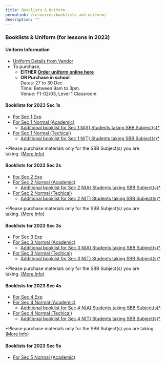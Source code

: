 ```yaml
---
title: Booklists & Uniform
permalink: /resources/booklists-and-uniform/
description: ""
---
```

### Booklists & Uniform (for lessons in 2023)

#### Uniform Information

*   [Uniform Details from Vendor](/files/2023-SALES-OF-SCHOOL-UNIFORM.pdf)
*   To purchase,
    *   **EITHER [Order uniform online here](https://shop.shanghai-uniforms.com/product-category/woodlands-secondary)**
    *   **OR Purchase in school**  
        Dates: 27 to 30 Dec  
        Time: Between 9am to 3pm.  
        Venue: F1-02/03, Level 1 Classroom


#### Booklists for 2023 Sec 1s

*   [For Sec 1 Exp](/files/WDL-2023-S1-EXP-Booklist.pdf)
*   [For Sec 1 Normal (Academic)](/files/WDL-2023-S1-NA-Booklist.pdf)
    *   [Additional booklist for Sec 1 N(A) Students taking SBB Subject(s)\*](/files/WDL-2023-S1-NA-SBB-Booklist.pdf)
*   [For Sec 1 Normal (Techical)](/files/WDL-2023-S1-NT-Booklist.pdf)
    *   [Additional booklist for Sec 1 N(T) Students taking SBB Subject(s)\*](/files/WDL-2023-S1-NT-SBB-Booklist.pdf)

\*Please purchase materials only for the SBB Subject(s) you are taking. [(More Info)](/files/sbb-buy-textbook-advisory.pdf)


#### Booklists for 2023 Sec 2s

*   [For Sec 2 Exp](/files/WDL-2023-S2-EXP-Booklist.pdf)
*   [For Sec 2 Normal (Academic)](/files/WDL-2023-S2-NA-Booklist.pdf)
    *   [Additional booklist for Sec 2 N(A) Students taking SBB Subject(s)\*](/files/WDL-2023-S2-NA-SBB-Booklist.pdf)
*   [For Sec 2 Normal (Techical)](/files/WDL-2023-S2-NT-Booklist.pdf)
    *   [Additional booklist for Sec 2 N(T) Students taking SBB Subject(s)\*](/files/WDL-2023-S2-NT-SBB-Booklist.pdf)

\*Please purchase materials only for the SBB Subject(s) you are taking. [(More Info)](/files/sbb-buy-textbook-advisory.pdf)

#### Booklists for 2023 Sec 3s

*   [For Sec 3 Exp](https://woodlandssec.moe.edu.sg/wp-content/uploads/2022/12/WDL-2023-S3-EXP-Booklist.pdf)
*   [For Sec 3 Normal (Academic)](https://woodlandssec.moe.edu.sg/wp-content/uploads/2022/12/WDL-2023-S3-NA-Booklist.pdf)
    *   [Additional booklist for Sec 3 N(A) Students taking SBB Subject(s)\*](https://woodlandssec.moe.edu.sg/wp-content/uploads/2022/12/WDL-2023-S3-NA-SBB-Booklist.pdf)
*   [For Sec 3 Normal (Techical)](https://woodlandssec.moe.edu.sg/wp-content/uploads/2022/12/WDL-2023-S3-NT-Booklist.pdf)
    *   [Additional booklist for Sec 3 N(T) Students taking SBB Subject(s)\*](https://woodlandssec.moe.edu.sg/wp-content/uploads/2022/12/WDL-2023-S3-NT-SBB-Booklist.pdf)

\*Please purchase materials only for the SBB Subject(s) you are taking. [(More Info)](/files/sbb-buy-textbook-advisory.pdf)

#### Booklists for 2023 Sec 4s

*   [For Sec 4 Exp](https://woodlandssec.moe.edu.sg/wp-content/uploads/2022/12/WDL-2023-S4-EXP-Booklist.pdf)
*   [For Sec 4 Normal (Academic)](https://woodlandssec.moe.edu.sg/wp-content/uploads/2022/12/WDL-2023-S4-NA-Booklist.pdf)
    *   [Additional booklist for Sec 4 N(A) Students taking SBB Subject(s)\*](https://woodlandssec.moe.edu.sg/wp-content/uploads/2022/12/WDL-2023-S4-NA-SBB-Booklist.pdf)
*   [For Sec 4 Normal (Techical)](https://woodlandssec.moe.edu.sg/wp-content/uploads/2022/12/WDL-2023-S4-NT-Booklist.pdf)
    *   [Additional booklist for Sec 4 N(T) Students taking SBB Subject(s)\*](https://woodlandssec.moe.edu.sg/wp-content/uploads/2022/12/WDL-2023-S4-NT-SBB-Booklist.pdf)

\*Please purchase materials only for the SBB Subject(s) you are taking. [(More Info)](/files/sbb-buy-textbook-advisory.pdf)

#### Booklists for 2023 Sec 5s

*   [For Sec 5 Normal (Academic)](https://woodlandssec.moe.edu.sg/wp-content/uploads/2022/12/WDL-2023-S5-NA-Booklist.pdf)